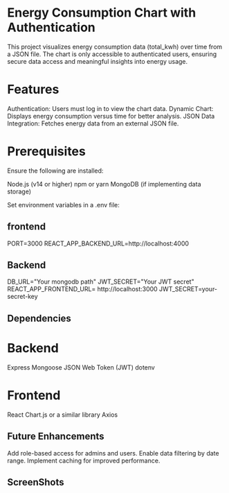 # Energy Consumption Chart with Authentication

This project visualizes energy consumption data (total_kwh) over time from a JSON file. The chart is only accessible to authenticated users, ensuring secure data access and meaningful insights into energy usage.

# Features
Authentication: Users must log in to view the chart data.
Dynamic Chart: Displays energy consumption versus time for better analysis.
JSON Data Integration: Fetches energy data from an external JSON file.

# Prerequisites
Ensure the following are installed:

Node.js (v14 or higher)
npm or yarn
MongoDB (if implementing data storage)


Set environment variables in a .env file:
## frontend
PORT=3000
REACT_APP_BACKEND_URL=http://localhost:4000

## Backend
DB_URL="Your mongodb path"
JWT_SECRET="Your JWT secret"
REACT_APP_FRONTEND_URL= http://localhost:3000
JWT_SECRET=your-secret-key

## Dependencies
# Backend
Express
Mongoose
JSON Web Token (JWT)
dotenv

# Frontend
React
Chart.js or a similar library
Axios

## Future Enhancements
Add role-based access for admins and users.
Enable data filtering by date range.
Implement caching for improved performance.


## ScreenShots
